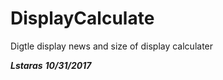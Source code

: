 # DisplayCalculate
Digtle display news and size of display calculater

***Lstaras***
***10/31/2017***
